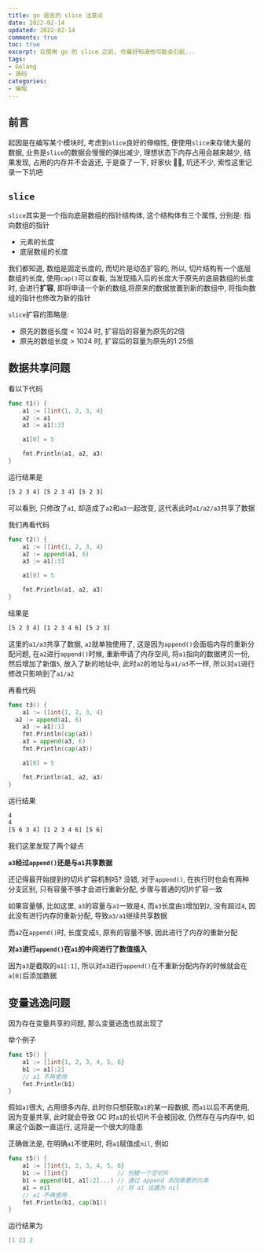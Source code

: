 ```yaml
---
title: go 语言的 slice 注意点
date: 2022-02-14            
updated: 2022-02-14        
comments: true              
toc: true                   
excerpt: 在使用 go 的 slice 之前, 你最好知道他可能会引起...
tags:                       
- Golang
- 源码
categories:                 
- 编程
---
```


## 前言

起因是在编写某个模块时, 考虑到`slice`良好的伸缩性, 便使用`slice`来存储大量的数据, 业务是`slice`的数据会慢慢的弹出减少, 理想状态下内存占用会越来越少, 结果发现, 占用的内存并不会返还, 于是查了一下, 好家伙  😵‍💫, 坑还不少, 索性这里记录一下坑吧

## `slice`

`slice`其实是一个指向底层数组的指针结构体, 这个结构体有三个属性, 分别是: 指向数组的指针

- 元素的长度
- 底层数组的长度

我们都知道, 数组是固定长度的, 而切片是动态扩容的, 所以, 切片结构有一个底层数组的长度, 使用`cap()`可以查看, 当发现插入后的长度大于原先的底层数组的长度时, 会进行**扩容**, 即将申请一个新的数组,将原来的数据放置到新的数组中, 将指向数组的指针也修改为新的指针

`slice`扩容的策略是:

- 原先的数组长度 < 1024 时, 扩容后的容量为原先的2倍
- 原先的数组长度 > 1024 时, 扩容后的容量为原先的1.25倍

## 数据共享问题

看以下代码

``` go
func t1() {
	a1 := []int{1, 2, 3, 4}
	a2 := a1
	a3 := a1[:3]

	a1[0] = 5

	fmt.Println(a1, a2, a3)
}
```

运行结果是

``` bash
[5 2 3 4] [5 2 3 4] [5 2 3]
```

可以看到, 只修改了`a1`, 却造成了`a2`和`a3`一起改变, 这代表此时`a1/a2/a3`共享了数据

我们再看代码

``` go
func t2() {
	a1 := []int{1, 2, 3, 4}
	a2 := append(a1, 6)
	a3 := a1[:3]

	a1[0] = 5

	fmt.Println(a1, a2, a3)
}
```

结果是

``` bash
[5 2 3 4] [1 2 3 4 6] [5 2 3]
```

这里的`a1/a3`共享了数据, `a2`就单独使用了, 这是因为`append()`会面临内存的重新分配问题, 在`a2`进行`append()`时候, 重新申请了内存空间, 将`a1`指向的数据拷贝一份, 然后增加了新值`5`, 放入了新的地址中, 此时`a2`的地址与`a1/a3`不一样, 所以对`a1`进行修改只影响到了`a1/a2`

再看代码

``` go
func t3() {
	a1 := []int{1, 2, 3, 4}
  a2 := append(a1, 6)
	a3 := a1[:1]
	fmt.Println(cap(a3))
	a3 = append(a3, 6)
	fmt.Println(cap(a3))

	a1[0] = 5

	fmt.Println(a1, a2, a3)
}
```

运行结果

``` bash
4
4
[5 6 3 4] [1 2 3 4 6] [5 6]
```

我们这里发现了两个疑点

**`a3`经过`append()`还是与`a1`共享数据**

还记得最开始提到的切片扩容机制吗? 没错, 对于`append()`, 在执行时也会有两种分支区别, 只有容量不够才会进行重新分配, 步骤与普通的切片扩容一致

如果容量够, 比如这里, `a3`的容量与`a1`一致是`4`, 而`a3`长度由`1`增加到`2`, 没有超过`4`, 因此没有进行内存的重新分配, 导致`a3/a1`继续共享数据

而`a2`在`append()`时, 长度变成`5`, 原有的容量不够, 因此进行了内存的重新分配

**对`a3`进行`append()`在`a1`的中间进行了数值插入**

因为`a3`是截取的`a1[:1]`, 所以对`a3`进行`append()`在不重新分配内存的时候就会在`a[0]`后添加数据

## 变量逃逸问题

因为存在变量共享的问题, 那么变量逃逸也就出现了

举个例子

``` go
func t5() {
	a1 := []int{1, 2, 3, 4, 5, 6}
	b1 := a1[:2]
	// a1 不再使用
	fmt.Println(b1)
}
```

假如`a1`很大, 占用很多内存, 此时你只想获取`a1`的某一段数据, 而`a1`以后不再使用, 因为变量共享, 此时就会导致 GC 时`a1`的长切片不会被回收, 仍然存在与内存中, 如果这个函数一直运行, 这将是一个很大的隐患

正确做法是, 在明确`a1`不使用时, 将`a1`赋值成`nil`, 例如

``` go
func t5() {
	a1 := []int{1, 2, 3, 4, 5, 6}
	b1 := []int{}              // 创建一个空切片
	b1 = append(b1, a1[:2]...) // 通过 append 添加需要的元素
	a1 = nil                   // 将 a1 设置为 nil
	// a1 不再使用
	fmt.Println(b1, cap(b1))
}
```

运行结果为

``` go
[1 2] 2
```

